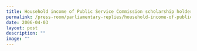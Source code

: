 ```yaml
---
title: Household income of Public Service Commission scholarship holders
permalink: /press-room/parliamentary-replies/household-income-of-public-service-commission-scholarship-holders/
date: 2006-04-03
layout: post
description: ""
image: ""
---
```


